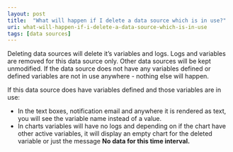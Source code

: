 ```yaml
---
layout: post
title:  "What will happen if I delete a data source which is in use?"
uri: what-will-happen-if-i-delete-a-data-source-which-is-in-use
tags: [data sources]
---
```


Deleting data sources will delete it’s variables and logs. Logs and variables are removed for this data source only. Other data sources will be kept unmodified. If the data source does not have any variables defined or defined variables are not in use anywhere - nothing else will happen.

<!--more-->

If this data source does have variables defined and those variables are in use:

*   In the text boxes, notification email and anywhere it is rendered as text, you will see the variable name instead of a value.
*   In charts variables will have no logs and depending on if the chart have other active variables, it will display an empty chart for the deleted variable or just the message **No data for this time interval.**